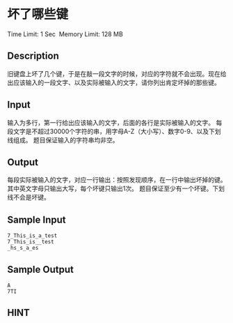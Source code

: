 # 坏了哪些键
Time Limit: 1 Sec  Memory Limit: 128 MB


## Description
旧键盘上坏了几个键，于是在敲一段文字的时候，对应的字符就不会出现。现在给出应该输入的一段文字、以及实际被输入的文字，请你列出肯定坏掉的那些键。




## Input
输入为多行，第一行给出应该输入的文字，后面的各行是实际被输入的文字。
每段文字是不超过30000个字符的串，用字母A-Z（大小写）、数字0-9、以及下划线组成。
题目保证输入的字符串均非空。



## Output
每段实际被输入的文字，对应一行输出：按照发现顺序，在一行中输出坏掉的键。其中英文字母只输出大写，每个坏键只输出1次。
题目保证至少有一个坏键。下划线不会是坏键。



## Sample Input
```
7_This_is_a_test
7_This_is__test
_hs_s_a_es

```
## Sample Output
```
A
7TI
```

## HINT
